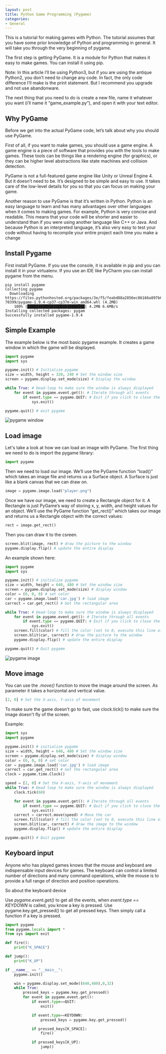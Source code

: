 ```yaml
---
layout: post
title: Python Game Programming (Pygame)
categories:
- General
---
```

This is a tutorial for making games with Python. The tutorial assumes that you have some prior knowledge of Python and programming in general. It will take you through the very beginning of pygame.

The first step is getting PyGame. It is a module for Python that makes it easy to make games. You can install it using pip.

Note: In this article I’ll be using Python3, but if you are using the antique Python2, you don’t need to change any code. In fact, the only code difference I’ll make is the print statement. But I recommend you upgrade and not use abandonware.

The next thing that you need to do is create a new file, name it whatever you want (i’ll name it “game_example.py”), and open it with your text editor.

## Why PyGame

Before we get into the actual PyGame code, let’s talk about why you should use PyGame.

First of all, if you want to make games, you should use a game engine. A game engine is a piece of software that provides you with the tools to make games. These tools can be things like a rendering engine (for graphics), or they can be higher level abstractions like state machines and collision detection.

PyGame is not a full-featured game engine like Unity or Unreal Engine 4. But it doesn’t need to be. It’s designed to be simple and easy to use. It takes care of the low-level details for you so that you can focus on making your game.

Another reason to use PyGame is that it’s written in Python. Python is an easy language to learn and has many advantages over other languages when it comes to making games. For example, Python is very concise and readable. This means that your code will be shorter and easier to understand than if you were using another language like C++ or Java. And because Python is an interpreted language, it’s also very easy to test your code without having to recompile your entire project each time you make a change

## Install Pygame

First install PyGame. If you use the console, it is available in pip and you can install it in your virtualenv. If you use an IDE like PyCharm you can install pygame from the menu. 

```
pip install pygame                
Collecting pygame                   
  Downloading https://files.pythonhosted.org/packages/3e/f5/feabd88a2856ec86166a897b62bfad828bfe7a94a27cbd7ebf07fd
70399/pygame-1.9.4-cp37-cp37m-win_amd64.whl (4.2MB)
    100% |██████████████████████████| 4.2MB 6.6MB/s
Installing collected packages: pygam
Successfully installed pygame-1.9.4 
```

## Simple Example

The example below is the most basic pygame example. It creates a game window in which the game will be displayed.

```python
import pygame
import sys

pygame.init() # Initialize pygame
size = width, height = 320, 240 # Set the window size
screen = pygame.display.set_mode(size) # Display the window

while True: # Dead-loop to make sure the window is always displayed
    for event in pygame.event.get(): # Iterate through all events
        if event.type == pygame.QUIT: # Exit if you click to close the window
            sys.exit()

pygame.quit() # exit pygame
```

![pygame window](/images/pygame-window.png)

## Load image

Let's take a look at how we can load an image with PyGame. The first thing we need to do is import the pygame library:

```python
import pygame
```

Then we need to load our image. We’ll use the PyGame function “load()” which takes an image file and returns us a Surface object. A Surface is just like a blank canvas that we can draw on.

```python
image = pygame.image.load("player.png")
```

Once we have our image, we need to create a Rectangle object for it. A Rectangle is just PyGame’s way of storing x, y, width, and height values for an object. We’ll use the PyGame function “get_rect()” which takes our image and returns us a Rectangle object with the correct values:

```python
rect = image.get_rect()
```

Then you can draw it to the csreen.

```python
screen.blit(image, rect) # draw the picture to the window
pygame.display.flip() # update the entire display
```

An example shown here:

```python
import pygame
import sys

pygame.init() # initialize pygame
size = width, height = 640, 480 # Set the window size
screen = pygame.display.set_mode(size) # display window
color = (0, 0, 0) # set color
car = pygame.image.load('car.jpg') # load image
carrect = car.get_rect() # Get the rectangular area

while True: # Dead-loop to make sure the window is always displayed
    for event in pygame.event.get(): # Iterate through all events
        if event.type == pygame.QUIT: # Exit if you click to close the window
            sys.exit()
    screen.fill(color) # fill the color (set to 0, execute this line of code or not)
    screen.blit(car, carrect) # draw the picture to the window
    pygame.display.flip() # update the entire display

pygame.quit() # Quit pygame
```

![pygame image](/images/pygame-image.png)

## Move image

You can use the *.move()* function to move the image around the screen. As parameter it takes a horizontal and vertical value.

```python
[2, 0] # Set the X-axis, Y-axis of movement
```

To make sure the game doesn't go to fast, use clock.tick() to make sure the image doesn't fly of the screen. 

Example:

```python
import sys
import pygame

pygame.init() # initialize pygame
size = width, height = 640, 480 # Set the window size
screen = pygame.display.set_mode(size) # display window
color = (0, 0, 0) # set color
car = pygame.image.load('car.jpg') # load image
carrect = car.get_rect() # Get the rectangular area
clock = pygame.time.Clock()

speed = [2, 0] # Set the X-axis, Y-axis of movement
while True: # Dead loop to make sure the window is always displayed
    clock.tick(60) 

    for event in pygame.event.get(): # Iterate through all events
        if event.type == pygame.QUIT: # Quit if you click to close the window
            sys.exit()
    carrect = carrect.move(speed) # Move the car
    screen.fill(color) # fill the color (set to 0, execute this line of code is the same)
    screen.blit(car, carrect) # draw the image to the window
    pygame.display.flip() # update the entire display

pygame.quit() # Quit pygame
```


## Keyboard input

Anyone who has played games knows that the mouse and keyboard are indispensable input devices for games. The keyboard can control a limited number of directions and many command operations, while the mouse is to provide a full range of direction and position operations. 

So about the keyboard device

Use *pygame.event.get()* to get all the events, when *event.type == KEYDOWN* is called, you know a key is pressed. Use pygame.key.get_pressed() to get all pressed keys. Then simply call a function if a key is pressed.

```python
import pygame
from pygame.locals import *
from sys import exit

def fire():
    print("K_SPACE")

def jump():
    print("K_UP")

if __name__ == "__main__":
    pygame.init()

    win = pygame.display.set_mode((640,480),0,32)
    while True:
        pressed_keys = pygame.key.get_pressed()
        for event in pygame.event.get():
            if event.type==QUIT:
                exit()

            if event.type==KEYDOWN:
                pressed_keys = pygame.key.get_pressed()

            if pressed_keys[K_SPACE]:
                fire()

            if pressed_keys[K_UP]:
                jump()
```


